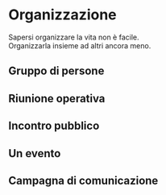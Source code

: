 # Organizzazione
Sapersi organizzare la vita non è facile.  
Organizzarla insieme ad altri ancora meno.  

## Gruppo di persone

## Riunione operativa

## Incontro pubblico

## Un evento

## Campagna di comunicazione

